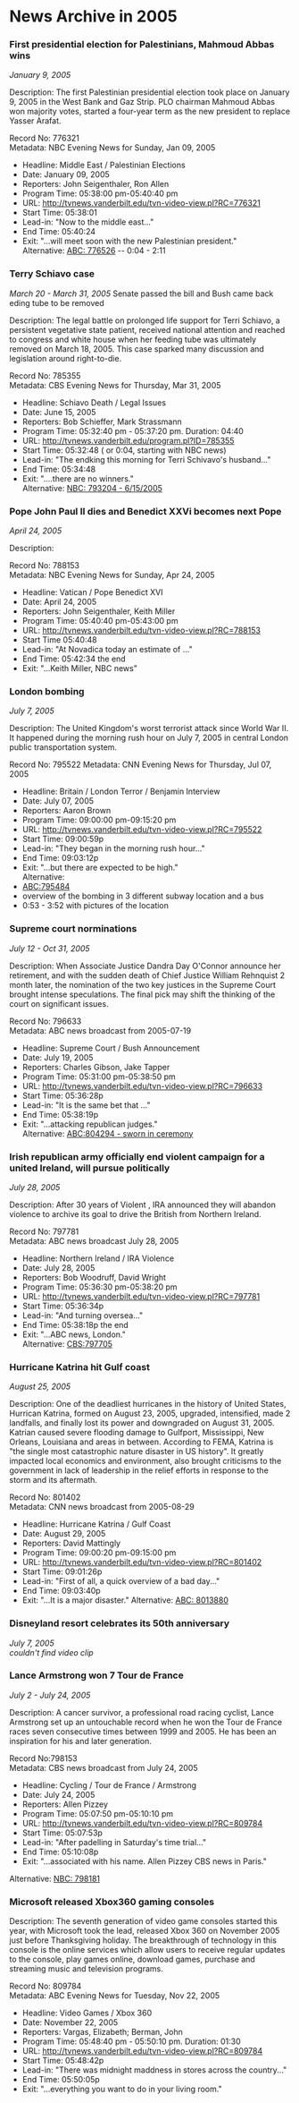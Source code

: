 News Archive in 2005
====================

### First presidential election for Palestinians, Mahmoud Abbas wins
*January 9, 2005*

Description: The first Palestinian presidential election took place on January 9, 2005 in the West Bank and Gaz Strip. PLO chairman Mahmoud Abbas won majority votes, started a four-year term as the new president to replace Yasser Arafat.  

Record No: 776321  
Metadata: NBC Evening News for Sunday, Jan 09, 2005    
  * Headline: Middle East / Palestinian Elections   
  * Date: January 09, 2005  
  * Reporters:  John Seigenthaler, Ron Allen     
  * Program Time:  05:38:00 pm-05:40:40 pm  
  * URL: <http://tvnews.vanderbilt.edu/tvn-video-view.pl?RC=776321>   
  * Start Time: 05:38:01  
  * Lead-in: "Now to the middle east..."  
  * End Time:  05:40:24    
  * Exit: "...will meet soon with the new Palestinian president."    
Alternative: [ABC: 776526](http://tvnews.vanderbilt.edu/tvn-video-view.pl?RC=776526) --  0:04 - 2:11 

### Terry Schiavo case 
*March 20 - March 31, 2005*
Senate passed the bill and Bush came back eding tube to be removed

Description:  The legal battle on prolonged life support for Terri Schiavo, a persistent vegetative state patient, received national attention and reached to congress and white house when her feeding tube was ultimately removed on March 18, 2005.  This case sparked many discussion and legislation around right-to-die.  

Record No: 785355   
Metadata:  CBS Evening News for Thursday, Mar 31, 2005   
  * Headline:  Schiavo Death / Legal Issues   
  * Date:   June 15, 2005   
  * Reporters:  Bob Schieffer, Mark Strassmann   
  * Program Time: 05:32:40 pm - 05:37:20 pm. Duration: 04:40        
  * URL: <http://tvnews.vanderbilt.edu/program.pl?ID=785355>   
  * Start Time: 05:32:48  ( or 0:04, starting with NBC news)   
  * Lead-in: "The endking this morning for Terri Schivavo's husband..."     
  * End Time:  05:34:48        
  * Exit: "....there are no winners."    
Alternative: [NBC: 793204 - 6/15/2005](http://tvnews.vanderbilt.edu/tvn-video-view.pl?RC=793204)


### Pope John Paul II dies and Benedict XXVi becomes next Pope
*April 24, 2005*

Description:  

Record No:  788153   
Metadata: NBC Evening News for Sunday, Apr 24, 2005  
  * Headline:  Vatican / Pope Benedict XVI 
  * Date:   April 24, 2005    
  * Reporters: John Seigenthaler, Keith Miller     
  * Program Time: 05:40:40 pm-05:43:00 pm       
  * URL: <http://tvnews.vanderbilt.edu/tvn-video-view.pl?RC=788153>   
  * Start Time 05:40:48    
  * Lead-in: "At Novadica today an estimate of ..."  
  * End Time:  05:42:34 the end 
  * Exit: "...Keith Miller, NBC news"

### London bombing 
*July 7, 2005*

Description:  The United Kingdom's worst terrorist attack since World War II. It happened during the morning rush hour on July 7, 2005 in central London public transportation system. 

Record No: 795522
Metadata: CNN Evening News for Thursday, Jul 07, 2005   
  * Headline:  Britain / London Terror / Benjamin Interview     
  * Date:   July 07, 2005
  * Reporters: Aaron Brown
  * Program Time:  09:00:00 pm-09:15:20 pm 
  * URL: <http://tvnews.vanderbilt.edu/tvn-video-view.pl?RC=795522>   
  * Start Time: 09:00:59p  
  * Lead-in: "They began in the morning rush hour..."  
  * End Time:  09:03:12p 
  * Exit: "...but there are expected to be high."    
Alternative:     
  * [ABC:795484](http://tvnews.vanderbilt.edu/tvn-video-view.pl?RC=795484)   
  * overview of the bombing in 3 different subway location and a bus    
  * 0:53 - 3:52 with pictures of the location 


### Supreme court norminations 
*July 12 - Oct 31, 2005*    

Description:  When Associate Justice Dandra Day O'Connor announce her retirement, and with the sudden death of Chief Justice William Rehnquist 2 month later, the nomination of the two key justices in the Supreme Court  brought intense speculations. The final pick may shift the thinking of the court on significant issues.     

Record No: 796633  
Metadata: ABC news broadcast from 2005-07-19  
  * Headline: Supreme Court / Bush Announcement  
  * Date: July 19, 2005
  * Reporters: Charles Gibson, Jake Tapper  
  * Program Time:  05:31:00 pm-05:38:50 pm
  * URL: <http://tvnews.vanderbilt.edu/tvn-video-view.pl?RC=796633>   
  * Start Time: 05:36:28p  
  * Lead-in: "It is the same bet that ..."  
  * End Time: 05:38:19p  
  * Exit: "...attacking republican judges."    
Alternative: [ABC:804294 -  sworn in ceremony](http://tvnews.vanderbilt.edu/tvn-video-view.pl?RC=804294)

### Irish republican army officially end violent campaign for a united Ireland, will pursue politically
*July 28, 2005*

Description: After 30 years of Violent , IRA announced they will abandon violence to archive its goal to drive the British from Northern Ireland. 

Record No:  797781    
Metadata: ABC news broadcast July 28, 2005  
  * Headline: Northern Ireland / IRA Violence  
  * Date: July 28, 2005  
  * Reporters:  Bob Woodruff, David Wright    
  * Program Time:  05:36:30 pm-05:38:20 pm  
  * URL: <http://tvnews.vanderbilt.edu/tvn-video-view.pl?RC=797781>   
  * Start Time: 05:36:34p   
  * Lead-in: "And turning oversea..."  
  * End Time: 05:38:18p the end   
  * Exit: "...ABC news, London."   
Alternative: [CBS:797705](http://tvnews.vanderbilt.edu/tvn-video-view.pl?RC=797705)  

### Hurricane Katrina hit Gulf coast
*August 25, 2005*   
 
Description:  One of the deadliest hurricanes in the history of United States, Hurrican Katrina, formed on August 23, 2005, upgraded, intensified,  made 2 landfalls, and finally lost its power and downgraded on August 31, 2005.  Katrian caused severe flooding damage to Gulfport, Mississippi, New Orleans, Louisiana and areas in between.  According to FEMA, Katrina is "the single most catastrophic nature disaster in US history".  It greatly impacted local economics and environment, also brought criticisms to the government in  lack of leadership in the relief efforts in response to the storm and its aftermath. 

Record No:  801402   
Metadata: CNN news broadcast from 2005-08-29   
  * Headline: Hurricane Katrina / Gulf Coast  
  * Date: August 29, 2005  
  * Reporters:  David Mattingly   
  * Program Time:  	09:00:20 pm-09:15:00 pm   
  * URL: <http://tvnews.vanderbilt.edu/tvn-video-view.pl?RC=801402>   
  * Start Time: 09:01:26p  
  * Lead-in: "First of all, a quick overview of a bad day..."  
  * End Time: 09:03:40p  
  * Exit: "...It is a major disaster."
Alternative: [ABC: 8013880](http://tvnews.vanderbilt.edu/tvn-video-view.pl?RC=801388)   

### Disneyland resort celebrates its 50th anniversary 
*July 7, 2005*    
*couldn't find video clip*


### Lance Armstrong won 7 Tour de France 
*July 2 - July 24, 2005*

Description:  A cancer survivor, a professional road racing cyclist, Lance Armstrong set up an untouchable record when he won the Tour de France races seven consecutive times between 1999 and 2005.  He has been an inspiration for his and later generation.  

Record No:798153   
Metadata: CBS news broadcast from July 24, 2005  
  * Headline: Cycling / Tour de France / Armstrong   
  * Date: July 24, 2005  
  * Reporters: Allen Pizzey   
  * Program Time:  	05:07:50 pm-05:10:10 pm  
  * URL: <http://tvnews.vanderbilt.edu/tvn-video-view.pl?RC=809784>   
  * Start Time:  05:07:53p 
  * Lead-in: "After padelling in Saturday's time trial..."  
  * End Time: 05:10:08p  
  * Exit: "...associated with his name. Allen Pizzey CBS news in Paris."

Alternative: [NBC: 798181](http://tvnews.vanderbilt.edu/tvn-video-view.pl?RC=798181)

### Microsoft released Xbox360 gaming consoles 

Description: The seventh generation of video game consoles started this year, with Microsoft took the lead, released Xbox 360 on November 2005 just before Thanksgiving holiday. The breakthrough of technology in this console is the online services which allow users to receive regular updates to the console, play games online, download games, purchase and streaming music and television programs. 

Record No: 809784  
Metadata: ABC Evening News for Tuesday, Nov 22, 2005  
  * Headline: Video Games / Xbox 360  
  * Date: November 22, 2005  
  * Reporters: Vargas, Elizabeth; Berman, John  
  * Program Time: 05:48:40 pm - 05:50:10 pm. Duration: 01:30   
  * URL: <http://tvnews.vanderbilt.edu/tvn-video-view.pl?RC=809784>   
  * Start Time: 05:48:42p  
  * Lead-in: "There was midnight maddness in stores across the country..."  
  * End Time: 05:50:05p  
  * Exit: "...everything you want to do in your living room."  
 
